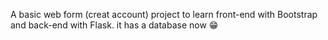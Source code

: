 A basic web form (creat account) project to learn front-end with Bootstrap and back-end with Flask.
it has a database now 😁
